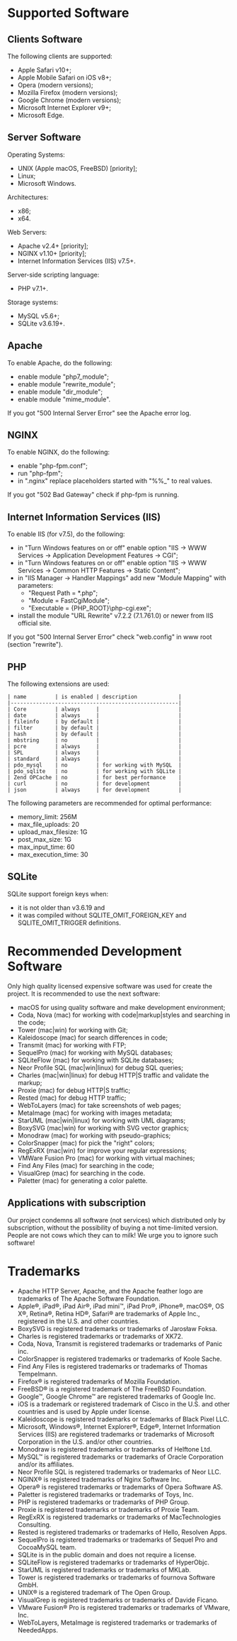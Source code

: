 

Supported Software
=====================================================================


Clients Software
---------------------------------------------------------------------

The following clients are supported:
- Apple Safari v10+;
- Apple Mobile Safari on iOS v8+;
- Opera           (modern versions);
- Mozilla Firefox (modern versions);
- Google Chrome   (modern versions);
- Microsoft Internet Explorer v9+;
- Microsoft Edge.


Server Software
---------------------------------------------------------------------

Operating Systems:
- UNIX (Apple macOS, FreeBSD) [priority];
- Linux;
- Microsoft Windows.

Architectures:
- x86;
- x64.

Web Servers:
- Apache v2.4+ [priority];
- NGINX v1.10+ [priority];
- Internet Information Services (IIS) v7.5+.

Server-side scripting language:
- PHP v7.1+.

Storage systems:
- MySQL v5.6+;
- SQLite v3.6.19+.


Apache
---------------------------------------------------------------------

To enable Apache, do the following:
- enable module "php7_module";
- enable module "rewrite_module";
- enable module "dir_module";
- enable module "mime_module".

If you got "500 Internal Server Error" see the Apache error log.


NGINX
---------------------------------------------------------------------

To enable NGINX, do the following:
- enable "php-fpm.conf";
- run "php-fpm";
- in ".nginx" replace placeholders started with "%%_" to real values.

If you got "502 Bad Gateway" check if php-fpm is running.


Internet Information Services (IIS)
---------------------------------------------------------------------

To enable IIS (for v7.5), do the following:
- in "Turn Windows features on or off" enable option "IIS → WWW Services → Application Development Features → CGI";
- in "Turn Windows features on or off" enable option "IIS → WWW Services → Common HTTP Features → Static Content";
- in "IIS Manager → Handler Mappings" add new "Module Mapping" with parameters:
  - "Request Path = *.php";
  - "Module = FastCgiModule";
  - "Executable = {PHP_ROOT}\php-cgi.exe";
- install the module "URL Rewrite" v7.2.2 (7.1.761.0) or newer
  from IIS official site.

If you got "500 Internal Server Error" check "web.config"
in www root (section "rewrite").


PHP
---------------------------------------------------------------------

The following extensions are used:

    | name         | is enabled | description             |
    |-----------------------------------------------------|
    | Core         | always     |                         |
    | date         | always     |                         |
    | fileinfo     | by default |                         |
    | filter       | by default |                         |
    | hash         | by default |                         |
    | mbstring     | no         |                         |
    | pcre         | always     |                         |
    | SPL          | always     |                         |
    | standard     | always     |                         |
    | pdo_mysql    | no         | for working with MySQL  |
    | pdo_sqlite   | no         | for working with SQLite |
    | Zend OPCache | no         | for best performance    |
    | curl         | no         | for development         |
    | json         | always     | for development         |

The following parameters are recommended for optimal performance:
- memory_limit: 256M
- max_file_uploads: 20
- upload_max_filesize: 1G
- post_max_size: 1G
- max_input_time: 60
- max_execution_time: 30


SQLite
---------------------------------------------------------------------

SQLite support foreign keys when:
- it is not older than v3.6.19 and
- it was compiled without SQLITE_OMIT_FOREIGN_KEY
  and SQLITE_OMIT_TRIGGER definitions.


Recommended Development Software
=====================================================================

Only high quality licensed expensive software was used for create the project.
It is recommended to use the next software:
- macOS for using quality software and make development environment;
- Coda, Nova (mac) for working with code|markup|styles and searching in the code;
- Tower (mac|win) for working with Git;
- Kaleidoscope (mac) for search differences in code;
- Transmit (mac) for working with FTP;
- SequelPro (mac) for working with MySQL databases;
- SQLiteFlow (mac) for working with SQLite databases;
- Neor Profile SQL (mac|win|linux) for debug SQL queries;
- Charles (mac|win|linux) for debug HTTP|S traffic and validate the markup;
- Proxie (mac) for debug HTTP|S traffic;
- Rested (mac) for debug HTTP traffic;
- WebToLayers (mac) for take screenshots of web pages;
- MetaImage (mac) for working with images metadata;
- StarUML (mac|win|linux) for working with UML diagrams;
- BoxySVG (mac|win) for working with SVG vector graphics;
- Monodraw (mac) for working with pseudo-graphics;
- ColorSnapper (mac) for pick the "right" colors;
- RegExRX (mac|win) for improve your regular expressions;
- VMWare Fusion Pro (mac) for working with virtual machines;
- Find Any Files (mac) for searching in the code;
- VisualGrep (mac) for searching in the code.
- Paletter (mac) for generating a color palette.


Applications with subscription
---------------------------------------------------------------------

Our project condemns all software (not services) which distributed
only by subscription, without the possibility of buying a not time-limited
version. People are not cows which they can to milk! We urge you to
ignore such software!


Trademarks
=====================================================================

- Apache HTTP Server, Apache, and the Apache feather logo are trademarks of The Apache Software Foundation.
- Apple®, iPad®, iPad Air®, iPad mini™, iPad Pro®, iPhone®, macOS®, OS X®, Retina®, Retina HD®, Safari® are trademarks of Apple Inc., registered in the U.S. and other countries.
- BoxySVG is registered trademarks or trademarks of Jarosław Foksa.
- Charles is registered trademarks or trademarks of XK72.
- Coda, Nova, Transmit is registered trademarks or trademarks of Panic inc.
- ColorSnapper is registered trademarks or trademarks of Koole Sache.
- Find Any Files is registered trademarks or trademarks of Thomas Tempelmann.
- Firefox® is registered trademarks of Mozilla Foundation.
- FreeBSD® is a registered trademark of The FreeBSD Foundation.
- Google™, Google Chrome™ are registered trademarks of Google Inc.
- iOS is a trademark or registered trademark of Cisco in the U.S. and other countries and is used by Apple under license.
- Kaleidoscope is registered trademarks or trademarks of Black Pixel LLC.
- Microsoft, Windows®, Internet Explorer®, Edge®, Internet Information Services (IIS) are registered trademarks or trademarks of Microsoft Corporation in the U.S. and/or other countries.
- Monodraw is registered trademarks or trademarks of Helftone Ltd.
- MySQL™ is registered trademarks or trademarks of Oracle Corporation and/or its affiliates.
- Neor Profile SQL is registered trademarks or trademarks of Neor LLC.
- NGINX® is registered trademarks of Nginx Software Inc.
- Opera® is registered trademarks or trademarks of Opera Software AS.
- Paletter is registered trademarks or trademarks of Toys, Inc.
- PHP is registered trademarks or trademarks of PHP Group.
- Proxie is registered trademarks or trademarks of Proxie Team.
- RegExRX is registered trademarks or trademarks of MacTechnologies Consulting.
- Rested is registered trademarks or trademarks of Hello, Resolven Apps.
- SequelPro is registered trademarks or trademarks of Sequel Pro and CocoaMySQL team.
- SQLite is in the public domain and does not require a license.
- SQLiteFlow is registered trademarks or trademarks of HyperObjc.
- StarUML is registered trademarks or trademarks of MKLab.
- Tower is registered trademarks or trademarks of fournova Software GmbH.
- UNIX® is a registered trademark of The Open Group.
- VisualGrep is registered trademarks or trademarks of Davide Ficano.
- VMware Fusion® Pro is registered trademarks or trademarks of VMware, Inc.
- WebToLayers, MetaImage is registered trademarks or trademarks of NeededApps.

